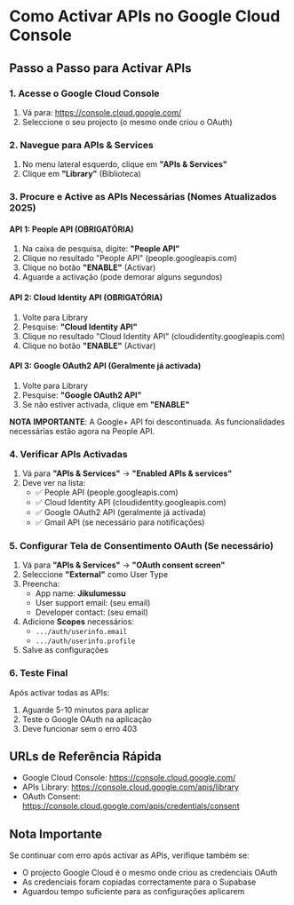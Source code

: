 # Como Activar APIs no Google Cloud Console

## Passo a Passo para Activar APIs

### 1. Acesse o Google Cloud Console
1. Vá para: https://console.cloud.google.com/
2. Seleccione o seu projecto (o mesmo onde criou o OAuth)

### 2. Navegue para APIs & Services
1. No menu lateral esquerdo, clique em **"APIs & Services"**
2. Clique em **"Library"** (Biblioteca)

### 3. Procure e Active as APIs Necessárias (Nomes Atualizados 2025)

#### API 1: People API (OBRIGATÓRIA)
1. Na caixa de pesquisa, digite: **"People API"**
2. Clique no resultado "People API" (people.googleapis.com)
3. Clique no botão **"ENABLE"** (Activar)
4. Aguarde a activação (pode demorar alguns segundos)

#### API 2: Cloud Identity API (OBRIGATÓRIA) 
1. Volte para Library
2. Pesquise: **"Cloud Identity API"**
3. Clique no resultado "Cloud Identity API" (cloudidentity.googleapis.com)
4. Clique no botão **"ENABLE"** (Activar)

#### API 3: Google OAuth2 API (Geralmente já activada)
1. Volte para Library
2. Pesquise: **"Google OAuth2 API"**
3. Se não estiver activada, clique em **"ENABLE"**

**NOTA IMPORTANTE**: A Google+ API foi descontinuada. As funcionalidades necessárias estão agora na People API.

### 4. Verificar APIs Activadas
1. Vá para **"APIs & Services"** → **"Enabled APIs & services"**
2. Deve ver na lista:
   - ✅ People API (people.googleapis.com)
   - ✅ Cloud Identity API (cloudidentity.googleapis.com)
   - ✅ Google OAuth2 API (geralmente já activada)
   - ✅ Gmail API (se necessário para notificações)

### 5. Configurar Tela de Consentimento OAuth (Se necessário)
1. Vá para **"APIs & Services"** → **"OAuth consent screen"**
2. Seleccione **"External"** como User Type
3. Preencha:
   - App name: **Jikulumessu**
   - User support email: (seu email)
   - Developer contact: (seu email)
4. Adicione **Scopes** necessários:
   - `.../auth/userinfo.email`
   - `.../auth/userinfo.profile`
5. Salve as configurações

### 6. Teste Final
Após activar todas as APIs:
1. Aguarde 5-10 minutos para aplicar
2. Teste o Google OAuth na aplicação
3. Deve funcionar sem o erro 403

## URLs de Referência Rápida
- Google Cloud Console: https://console.cloud.google.com/
- APIs Library: https://console.cloud.google.com/apis/library
- OAuth Consent: https://console.cloud.google.com/apis/credentials/consent

## Nota Importante
Se continuar com erro após activar as APIs, verifique também se:
- O projecto Google Cloud é o mesmo onde criou as credenciais OAuth
- As credenciais foram copiadas correctamente para o Supabase
- Aguardou tempo suficiente para as configurações aplicarem